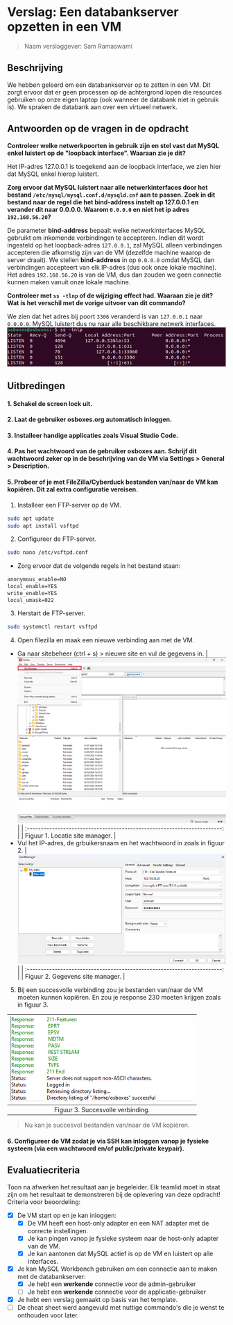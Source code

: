 # Verslag: Een databankserver opzetten in een VM

> Naam verslaggever: Sam Ramaswami

## Beschrijving

We hebben geleerd om een databankserver op te zetten in een VM. Dit zorgt ervoor dat er geen processen op de achtergrond lopen die resources gebruiken op onze eigen laptop (ook wanneer de databank niet in gebruik is). We spraken de databank aan over een virtueel netwerk.

## Antwoorden op de vragen in de opdracht

**Controleer welke netwerkpoorten in gebruik zijn en stel vast dat MySQL enkel luistert op de "loopback interface". Waaraan zie je dit?**

Het IP-adres 127.0.0.1 is toegekend aan de loopback interface, we zien hier dat MySQL enkel hierop luistert.

 <!-- Kan iemand hier screenshot zetten van de output voor de bind-address veranderd was naar 0.0.0.0? Ik krijg da nie meer teruggezet. -->

**Zorg ervoor dat MySQL luistert naar alle netwerkinterfaces door het bestand `/etc/mysql/mysql.conf.d/mysqld.cnf` aan te passen. Zoek in dit bestand naar de regel die het **bind-address** instelt op **127.0.0.1** en verander dit naar **0.0.0.0**. Waarom `0.0.0.0` en niet het ip adres `192.168.56.20`?**	

De parameter **bind-address** bepaalt welke netwerkinterfaces MySQL gebruikt om inkomende verbindingen te accepteren. Indien dit wordt ingesteld op het loopback-adres `127.0.0.1`, zal MySQL alleen verbindingen accepteren die afkomstig zijn van de VM (dezelfde machine waarop de server draait). We stellen **bind-address** in op `0.0.0.0` omdat MySQL dan verbindingen accepteert van elk IP-adres (dus ook onze lokale machine). Het adres `192.168.56.20` is van de VM, dus dan zouden we geen connectie kunnen maken vanuit onze lokale machine.

 **Controleer met `ss -tlnp` of de wijziging effect had. Waaraan zie je dit? Wat is het verschil met de vorige uitvoer van dit commando?**

We zien dat het adres bij poort `3306` veranderd is van `127.0.0.1` naar `0.0.0.0`. MySQL luistert dus nu naar alle beschikbare netwerk interfaces.
![Output van de luisterence TCP sockets na aanpassen bind-address.](./img/2-databankserver/listening-sockets.png)

## Uitbredingen

#### 1. Schakel de screen lock uit.

#### 2. Laat de gebruiker osboxes.org automatisch inloggen.

#### 3. Installeer handige applicaties zoals Visual Studio Code.

#### 4. Pas het wachtwoord van de gebruiker osboxes aan. Schrijf dit wachtwoord zeker op in de beschrijving van de VM via Settings > General > Description.

#### 5. Probeer of je met FileZilla/Cyberduck bestanden van/naar de VM kan kopiëren. Dit zal extra configuratie vereisen.

1. Installeer een FTP-server op de VM.

```bash
sudo apt update
sudo apt install vsftpd
```

2. Configureer de FTP-server.

```bash
sudo nano /etc/vsftpd.conf
```

- Zorg ervoor dat de volgende regels in het bestand staan:

```
anonymous_enable=NO
local_enable=YES
write_enable=YES
local_umask=022
```

3. Herstart de FTP-server.

```bash
sudo systemctl restart vsftpd
```

4. Open filezilla en maak een nieuwe verbinding aan met de VM.

- Ga naar sitebeheer (ctrl + s) > nieuwe site en vul de gegevens in.
  | ![Locatie site manager](./img/2-databankserver/Filezilla/FileZillaStap4.1.png) |
  | :----------------------------------------------------------------------: |
  | Figuur 1. Locatie site manager. |
- Vul het IP-adres, de grbuikersnaam en het wachtwoord in zoals in figuur 2.
  | ![Gegevens site manager](./img/2-databankserver/Filezilla/FileZillaStap4.2.png) |
  | :----------------------------------------------------------------------: |
  | Figuur 2. Gegevens site manager. |

5. Bij een succesvolle verbinding zou je bestanden van/naar de VM moeten kunnen kopiëren. En zou je response 230 moeten krijgen zoals in figuur 3.

  | ![Succesvolle verbinding](./img/2-databankserver/Filezilla/FileZillaStap5.1.png) |
  | :----------------------------------------------------------------------: |
  | Figuur 3. Succesvolle verbinding. |

> Nu kan je succesvol bestanden van/naar de VM kopiëren.
#### 6. Configureer de VM zodat je via SSH kan inloggen vanop je fysieke systeem (via een wachtwoord en/of public/private keypair).


## Evaluatiecriteria

Toon na afwerken het resultaat aan je begeleider. Elk teamlid moet in staat zijn om het resultaat te demonstreren bij de oplevering van deze opdracht! Criteria voor beoordeling:

- [x] De VM start op en je kan inloggen:
  - [x] De VM heeft een host-only adapter en een NAT adapter met de correcte instellingen.
  - [x] Je kan pingen vanop je fysieke systeem naar de host-only adapter van de VM.
  - [x] Je kan aantonen dat MySQL actief is op de VM en luistert op alle interfaces.
- [x] Je kan MySQL Workbench gebruiken om een connectie aan te maken met de databankserver:
  - [x] Je hebt een **werkende** connectie voor de admin-gebruiker
  - [ ] Je hebt een **werkende** connectie voor de applicatie-gebruiker
- [x] Je hebt een verslag gemaakt op basis van het template.
- [ ] De cheat sheet werd aangevuld met nuttige commando's die je wenst te onthouden voor later.
